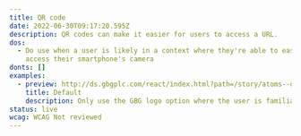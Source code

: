```yaml
---
title: QR code
date: 2022-06-30T09:17:20.595Z
description: QR codes can make it easier for users to access a URL.
dos:
  - Do use when a user is likely in a context where they're able to easily
    access their smartphone's camera
donts: []
examples:
  - preview: http://ds.gbgplc.com/react/index.html?path=/story/atoms--qr-element&nav=0
    title: Default
    description: Only use the GBG logo option where the user is familiar with the brand.
status: live
wcag: WCAG Not reviewed
---
```

